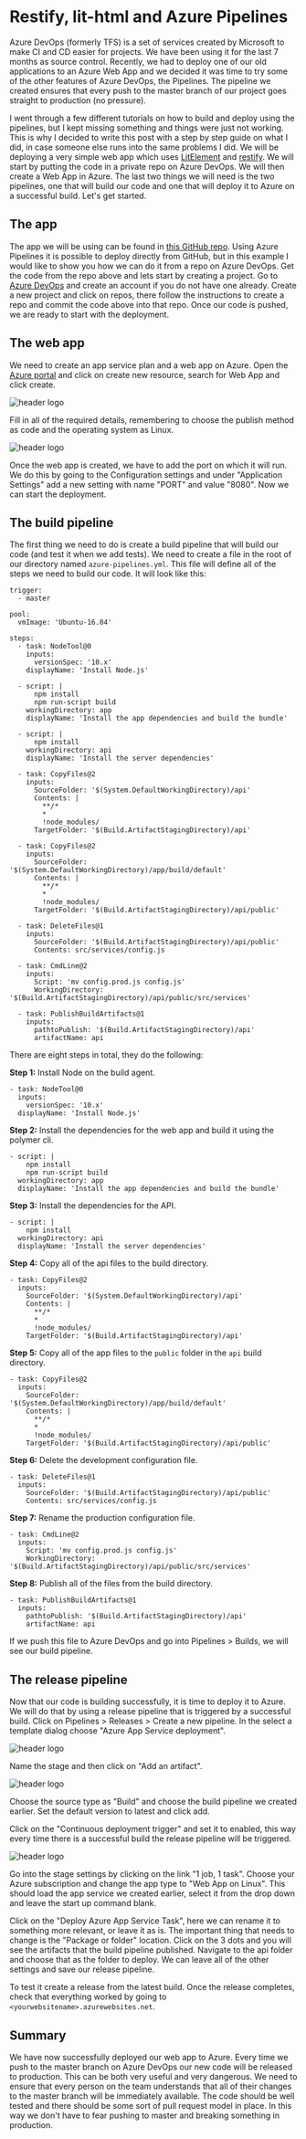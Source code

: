 # Restify, lit-html and Azure Pipelines

Azure DevOps (formerly TFS) is a set of services created by Microsoft to make CI and CD easier for projects. We have been using it for the last 7 months as source control. Recently, we had to deploy one of our old applications to an Azure Web App and we decided it was time to try some of the other features of Azure DevOps, the Pipelines. The pipeline we created ensures that every push to the master branch of our project goes straight to production (no pressure).

I went through a few different tutorials on how to build and deploy using the pipelines, but I kept missing something and things were just not working. This is why I decided to write this post with a step by step guide on what I did, in case someone else runs into the same problems I did. We will be deploying a very simple web app which uses [LitElement](https://lit-element.polymer-project.org/) and [restify](http://restify.com/). We will start by putting the code in a private repo on Azure DevOps. We will then create a Web App in Azure. The last two things we will need is the two pipelines, one that will build our code and one that will deploy it to Azure on a successful build. Let's get started.

## The app

The app we will be using can be found in [this GitHub repo](https://github.com/geryb-bg/pipelines-demo). Using Azure Pipelines it is possible to deploy directly from GitHub, but in this example I would like to show you how we can do it from a repo on Azure DevOps. Get the code from the repo above and lets start by creating a project. Go to [Azure DevOps](https://dev.azure.com) and create an account if you do not have one already. Create a new project and click on repos, there follow the instructions to create a repo and commit the code above into that repo. Once our code is pushed, we are ready to start with the deployment.

## The web app

We need to create an app service plan and a web app on Azure. Open the [Azure portal](https://portal.azure.com) and click on create new resource, search for Web App and click create.

![header logo](images/webapp.png "")

Fill in all of the required details, remembering to choose the publish method as code and the operating system as Linux.

![header logo](images/details.png "")

Once the web app is created, we have to add the port on which it will run. We do this by going to the Configuration settings and under "Application Settings" add a new setting with name "PORT" and value "8080". Now we can start the deployment.

## The build pipeline

The first thing we need to do is create a build pipeline that will build our code (and test it when we add tests). We need to create a file in the root of our directory named `azure-pipelines.yml`. This file will define all of the steps we need to build our code. It will look like this:

```
trigger:
  - master

pool:
  vmImage: 'Ubuntu-16.04'

steps:
  - task: NodeTool@0
    inputs:
      versionSpec: '10.x'
    displayName: 'Install Node.js'

  - script: |
      npm install
      npm run-script build
    workingDirectory: app
    displayName: 'Install the app dependencies and build the bundle'

  - script: |
      npm install
    workingDirectory: api
    displayName: 'Install the server dependencies'

  - task: CopyFiles@2
    inputs:
      SourceFolder: '$(System.DefaultWorkingDirectory)/api'
      Contents: |
        **/*
        *
        !node_modules/
      TargetFolder: '$(Build.ArtifactStagingDirectory)/api'

  - task: CopyFiles@2
    inputs:
      SourceFolder: '$(System.DefaultWorkingDirectory)/app/build/default'
      Contents: |
        **/*
        *
        !node_modules/
      TargetFolder: '$(Build.ArtifactStagingDirectory)/api/public'

  - task: DeleteFiles@1
    inputs:
      SourceFolder: '$(Build.ArtifactStagingDirectory)/api/public'
      Contents: src/services/config.js

  - task: CmdLine@2
    inputs:
      Script: 'mv config.prod.js config.js'
      WorkingDirectory: '$(Build.ArtifactStagingDirectory)/api/public/src/services'

  - task: PublishBuildArtifacts@1
    inputs:
      pathtoPublish: '$(Build.ArtifactStagingDirectory)/api'
      artifactName: api
```

There are eight steps in total, they do the following:

**Step 1:** Install Node on the build agent.
```
- task: NodeTool@0
  inputs:
    versionSpec: '10.x'
  displayName: 'Install Node.js'
```

**Step 2:** Install the dependencies for the web app and build it using the polymer cli.
```
- script: |
    npm install
    npm run-script build
  workingDirectory: app
  displayName: 'Install the app dependencies and build the bundle'
```

**Step 3:** Install the dependencies for the API.
```
- script: |
    npm install
  workingDirectory: api
  displayName: 'Install the server dependencies'
```

**Step 4:** Copy all of the api files to the build directory.
```
- task: CopyFiles@2
  inputs:
    SourceFolder: '$(System.DefaultWorkingDirectory)/api'
    Contents: |
      **/*
      *
      !node_modules/
    TargetFolder: '$(Build.ArtifactStagingDirectory)/api'
```

**Step 5:** Copy all of the app files to the `public` folder in the `api` build directory.
```
- task: CopyFiles@2
  inputs:
    SourceFolder: '$(System.DefaultWorkingDirectory)/app/build/default'
    Contents: |
      **/*
      *
      !node_modules/
    TargetFolder: '$(Build.ArtifactStagingDirectory)/api/public'
```

**Step 6:** Delete the development configuration file.
```
- task: DeleteFiles@1
  inputs:
    SourceFolder: '$(Build.ArtifactStagingDirectory)/api/public'
    Contents: src/services/config.js
```

**Step 7:** Rename the production configuration file.
```
- task: CmdLine@2
  inputs:
    Script: 'mv config.prod.js config.js'
    WorkingDirectory: '$(Build.ArtifactStagingDirectory)/api/public/src/services'
```

**Step 8:** Publish all of the files from the build directory.
```
- task: PublishBuildArtifacts@1
  inputs:
    pathtoPublish: '$(Build.ArtifactStagingDirectory)/api'
    artifactName: api
```

If we push this file to Azure DevOps and go into Pipelines > Builds, we will see our build pipeline. 

## The release pipeline

Now that our code is building successfully, it is time to deploy it to Azure. We will do that by using a release pipeline that is triggered by a successful build. Click on Pipelines > Releases > Create a new pipeline. In the select a template dialog choose "Azure App Service deployment".

![header logo](images/deploy.png "")

Name the stage and then click on "Add an artifact".

![header logo](images/stage.png "")

Choose the source type as "Build" and choose the build pipeline we created earlier. Set the default version to latest and click add.

Click on the "Continuous deployment trigger" and set it to enabled, this way every time there is a successful build the release pipeline will be triggered.

![header logo](images/trigger.png "")

Go into the stage settings by clicking on the link "1 job, 1 task". Choose your Azure subscription and change the app type to "Web App on Linux". This should load the app service we created earlier, select it from the drop down and leave the start up command blank.

Click on the "Deploy Azure App Service Task", here we can rename it to something more relevant, or leave it as is. The important thing that needs to change is the "Package or folder" location. Click on the 3 dots and you will see the artifacts that the build pipeline published. Navigate to the api folder and choose that as the folder to deploy. We can leave all of the other settings and save our release pipeline.

To test it create a release from the latest build. Once the release completes, check that everything worked by going to `<yourwebsitename>.azurewebsites.net`.

## Summary

We have now successfully deployed our web app to Azure. Every time we push to the master branch on Azure DevOps our new code will be released to production. This can be both very useful and very dangerous. We need to ensure that every person on the team understands that all of their changes to the master branch will be immediately available. The code should be well tested and there should be some sort of pull request model in place. In this way we don't have to fear pushing to master and breaking something in production.